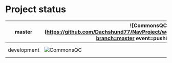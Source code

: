 # Project status
| master      | ![CommonsQC](https://github.com/Dachshund77/NavProject/workflows/CommonsQC/badge.svg?branch=master event=push&kill_cache=1)      | ![MobileQC](https://github.com/Dachshund77/NavProject/workflows/MobileQC/badge.svg?branch=master&event=push&kill_cache=1)      | ![BackendQC](https://github.com/Dachshund77/NavProject/workflows/BackendQC/badge.svg?branch=master&event=push&kill_cache=1)      |
| ----------- | -------------------------------------------------------------------------------------------------------------------------------- | ------------------------------------------------------------------------------------------------------------------------------ | ---------------------------------------------------------------------------------------------------------------------------------|
| development | ![CommonsQC](https://github.com/Dachshund77/NavProject/workflows/CommonsQC/badge.svg?branch=development&event=push&kill_cache=1) | ![MobileQC](https://github.com/Dachshund77/NavProject/workflows/MobileQC/badge.svg?branch=development&event=push&kill_cache=1) | ![BackendQC](https://github.com/Dachshund77/NavProject/workflows/BackendQC/badge.svg?branch=development&event=push&kill_cache=1) |
